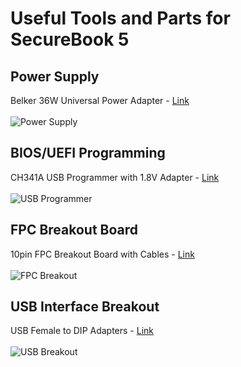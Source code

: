 
# Useful Tools and Parts for SecureBook 5

## Power Supply
Belker 36W Universal Power Adapter - [Link](https://www.amazon.com/gp/product/B078LSVVTB/)\
\
![Power Supply](/images/universal-psu.jpg)

## BIOS/UEFI Programming
CH341A USB Programmer with 1.8V Adapter - [Link](https://www.amazon.com/dp/B07VNVVXW6)\
\
![USB Programmer](/images/ch341a-programmer.jpg)

## FPC Breakout Board
10pin FPC Breakout Board with Cables - [Link](https://www.amazon.com/MECCANIXITY-0-5mm-Pitch-2-0mm-Converter/dp/B09V545PT9/)\
\
![FPC Breakout](/images/fpc-breakout.jpg)

## USB Interface Breakout
USB Female to DIP Adapters - [Link](https://www.amazon.com/dp/B07W7XMV3W)\
\
![USB Breakout](/images/usb-breakout.jpg)